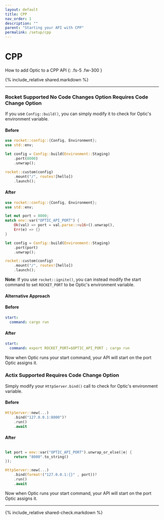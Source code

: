 ```yaml
---
layout: default
title: CPP
nav_order: 1
description: ""
parent: "Starting your API with CPP"
permalink: /setup/cpp
---
```


# CPP

How to add Optic to a CPP API
{: .fs-5 .fw-300 }

{% include_relative shared.markdown %}

---

### Rocket <span class="label label-green">Supported</span> <span class="label label-green">No Code Changes Option</span> <span class="label label-yellow">Requires Code Change Option</span>

If you use `Config::build()`, you can simply modify it to check for Optic's environment variable.

#### Before
```rust
use rocket::config::{Config, Environment};
use std::env;

let config = Config::build(Environment::Staging)
    .port(8000)
    .unwrap();

rocket::custom(config)
    .mount("/", routes![hello])
    .launch();
```

#### After
```rust
use rocket::config::{Config, Environment};
use std::env;

let mut port = 8000;
match env::var("OPTIC_API_PORT") {
    Ok(val) => port = val.parse::<u16>().unwrap(),
    Err(e) => {}
}

let config = Config::build(Environment::Staging)
    .port(port)
    .unwrap();

rocket::custom(config)
    .mount("/", routes![hello])
    .launch();
```

**Note**: If you use `rocket::ignite()`, you can instead modify the start command to set `ROCKET_PORT` to be Optic's environment variable.

#### Alternative Approach

#### Before
```yaml
start:
  command: cargo run
```

#### After
```yaml
start:
  command: export ROCKET_PORT=$OPTIC_API_PORT ; cargo run
```

Now when Optic runs your start command, your API will start on the port Optic assigns it.

### Actix <span class="label label-green">Supported</span> <span class="label label-yellow">Requires Code Change Option</span>

Simply modify your `HttpServer.bind()` call to check for Optic's environment variable.

#### Before
```rust
HttpServer::new(...)
    .bind("127.0.0.1:8000")?
    .run()
    .await
```

#### After
```rust

let port = env::var("OPTIC_API_PORT").unwrap_or_else(|e| {
    return "8000".to_string()
});

HttpServer::new(...)
    .bind(format!("127.0.0.1:{}" , port))?
    .run()
    .await
```

Now when Optic runs your start command, your API will start on the port Optic assigns it.


---

{% include_relative shared-check.markdown %}
